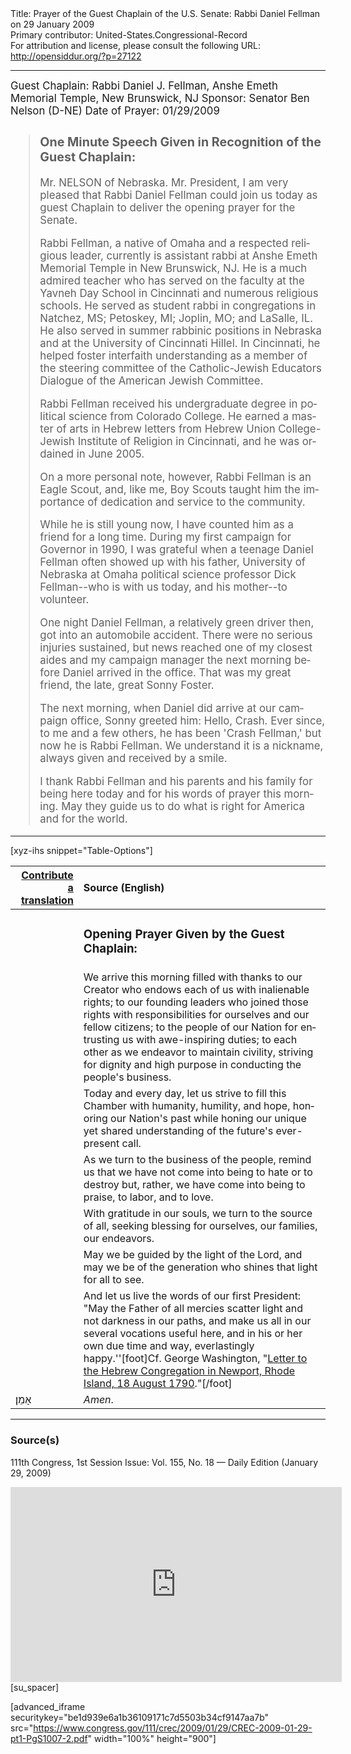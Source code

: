 <html>
<head></head>
<body>
Title: Prayer of the Guest Chaplain of the U.S. Senate: Rabbi Daniel Fellman on 29 January 2009<br />
Primary contributor: United-States.Congressional-Record<br />
For attribution and license, please consult the following URL: <a href="http://opensiddur.org/?p=27122">http://opensiddur.org/?p=27122</a>
<p />
<hr />

<div class="english" lang="en" style="font-size:1.2em;">
Guest Chaplain: Rabbi Daniel J. Fellman, Anshe Emeth Memorial Temple, New Brunswick, NJ
Sponsor: Senator Ben Nelson (D-NE)
Date of Prayer: 01/29/2009

<blockquote>
<h3>One Minute Speech Given in Recognition of the Guest Chaplain:</h3>

Mr. NELSON of Nebraska. Mr. President, I am very pleased that Rabbi Daniel Fellman could join us today as guest Chaplain to deliver the opening prayer for the Senate.

Rabbi Fellman, a native of Omaha and a respected religious leader, currently is assistant rabbi at Anshe Emeth Memorial Temple in New Brunswick, NJ. He is a much admired teacher who has served on the faculty at the Yavneh Day School in Cincinnati and numerous religious schools. He served as student rabbi in congregations in Natchez, MS; Petoskey, MI; Joplin, MO; and LaSalle, IL. He also served in summer rabbinic positions in Nebraska and at the University of Cincinnati Hillel. In Cincinnati, he helped foster interfaith understanding as a member of the steering committee of the Catholic-Jewish Educators Dialogue of the American Jewish Committee.

Rabbi Fellman received his undergraduate degree in political science from Colorado College. He earned a master of arts in Hebrew letters from Hebrew Union College-Jewish Institute of Religion in Cincinnati, and he was ordained in June 2005.

On a more personal note, however, Rabbi Fellman is an Eagle Scout, and, like me, Boy Scouts taught him the importance of dedication and service to the community.

While he is still young now, I have counted him as a friend for a long time. During my first campaign for Governor in 1990, I was grateful when a teenage Daniel Fellman often showed up with his father, University of Nebraska at Omaha political science professor Dick Fellman--who is with us today, and his mother--to volunteer.

One night Daniel Fellman, a relatively green driver then, got into an automobile accident. There were no serious injuries sustained, but news reached one of my closest aides and my campaign manager the next morning before Daniel arrived in the office. That was my great friend, the late, great Sonny Foster.

The next morning, when Daniel did arrive at our campaign office, Sonny greeted him: Hello, Crash. Ever since, to me and a few others, he has been 'Crash Fellman,' but now he is Rabbi Fellman. We understand it is a nickname, always given and received by a smile.

I thank Rabbi Fellman and his parents and his family for being here today and for his words of prayer this morning. May they guide us to do what is right for America and for the world.
</blockquote>
</div>

<hr />

[xyz-ihs snippet="Table-Options"]<table style="margin-left: auto; margin-right: auto;" class="draggable">
<thead><tr><th id="x" style="text-align: right;"><a href="/translate/" target="_blank" rel="noopener">Contribute a translation</a></th><th style="text-align: left;">Source (English)</th></tr></thead>
<tbody>
<tr><td style="vertical-align:top;">
<div class="liturgy" lang="he">

</span></div></td>
 
<td style="vertical-align:top;">
<div class="english" lang="en">
<h3>Opening Prayer Given by the Guest Chaplain:</h3>
</div></td></tr>

<tr><td style="vertical-align:top;">
<div class="liturgy" lang="he">

</span></div></td>
 
<td style="vertical-align:top;">
<div class="english" lang="en">
We arrive this morning 
filled with thanks to our Creator 
who endows each of us with inalienable rights; 
to our founding leaders 
who joined those rights with responsibilities 
for ourselves and our fellow citizens; 
to the people of our Nation 
for entrusting us with awe-inspiring duties; 
to each other 
as we endeavor to maintain civility, 
striving for dignity and high purpose 
in conducting the people's business.
</div></td></tr>


<tr><td style="vertical-align:top;">
<div class="liturgy" lang="he">

</span></div></td>
 
<td style="vertical-align:top;">
<div class="english" lang="en">
Today and every day, 
let us strive to fill this Chamber 
with humanity, 
humility, 
and hope, 
honoring our Nation's past 
while honing our unique 
yet shared understanding 
of the future's ever-present call.
</div></td></tr>


<tr><td style="vertical-align:top;">
<div class="liturgy" lang="he">

</span></div></td>
 
<td style="vertical-align:top;">
<div class="english" lang="en">
As we turn to the business of the people, 
remind us 
that we have not come into being 
to hate 
or to destroy 
but, rather, we have come into being 
to praise, 
to labor, 
and to love.
</div></td></tr>


<tr><td style="vertical-align:top;">
<div class="liturgy" lang="he">

</span></div></td>
 
<td style="vertical-align:top;">
<div class="english" lang="en">
With gratitude in our souls, 
we turn to the source of all, 
seeking blessing for ourselves, 
our families, 
our endeavors.
</div></td></tr>


<tr><td style="vertical-align:top;">
<div class="liturgy" lang="he">

</span></div></td>
 
<td style="vertical-align:top;">
<div class="english" lang="en">
May we be guided by the light of the Lord, 
and may we be of the generation who shines that light 
for all to see.
</div></td></tr>


<tr><td style="vertical-align:top;">
<div class="liturgy" lang="he">

</span></div></td>
 
<td style="vertical-align:top;">
<div class="english" lang="en">
And let us live the words of our first President: 
"May the Father of all mercies scatter light and not darkness in our paths, 
and make us all in our several vocations useful here, 
and in his or her own due time and way, everlastingly happy.''[foot]Cf. George Washington, "<a href="https://opensiddur.org/readings-and-sourcetexts/mekorot/non-canonical/modern/megillat-washington-a-scroll-for-thanksgiving-by-isaac-gantwerk-mayer/">Letter to the Hebrew Congregation in Newport, Rhode Island, 18 August 1790</a>."[/foot]
</div></td></tr>


<tr><td style="vertical-align:top;">
<div class="liturgy" lang="he">
אָמֵן׃
</span></div></td>
 
<td style="vertical-align:top;">
<div class="english" lang="en">
<em>Amen</em>.
</div></td></tr>
</tbody></table>

<hr />

<h3>Source(s)</h3>

111th Congress, 1st Session
Issue: Vol. 155, No. 18 — Daily Edition (January 29, 2009)

<iframe width=530 height=312 src='https://www.c-span.org/video/standalone/?c4509200/rabbi-daniel-fellman-anshe-emeth-memorial-temple-brunswick-nj' allowfullscreen='allowfullscreen' frameborder=0></iframe>[su_spacer]

[advanced_iframe securitykey="be1d939e6a1b36109171c7d5503b34cf9147aa7b" src="https://www.congress.gov/111/crec/2009/01/29/CREC-2009-01-29-pt1-PgS1007-2.pdf" width="100%" height="900"]
</body>
</html>
